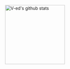 <a href="https://github.com/anuraghazra/github-readme-stats">
  <img alt="V-ed's github stats" height="195" src="https://github-readme-stats.vercel.app/api?username=V-ed&show_icons=true&theme=algolia">
</a>
